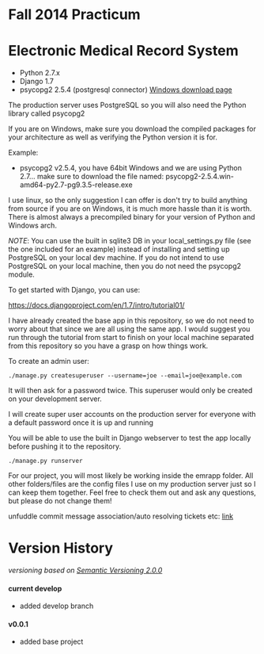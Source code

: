 Fall 2014 Practicum
===================

# Electronic Medical Record System

* Python 2.7.x
* Django 1.7
* psycopg2 2.5.4 (postgresql connector) [Windows download page](http://www.stickpeople.com/projects/python/win-psycopg/ "psycopg2-windows")

The production server uses PostgreSQL so you will also need the Python library called psycopg2

If you are on Windows, make sure you download the compiled packages for your architecture as well as verifying the Python version it is for.

Example:

* psycopg2 v2.5.4, you have 64bit Windows and we are using Python 2.7... make sure to download the file named: psycopg2-2.5.4.win-amd64-py2.7-pg9.3.5-release.exe

I use linux, so the only suggestion I can offer is don't try to build anything from source if you are on Windows, it is much more hassle than it is worth.  There is almost always a precompiled binary for your version of Python and Windows arch.

_NOTE_: You can use the built in sqlite3 DB in your local_settings.py file (see the one included for an example) instead of installing and setting up PostgreSQL on your local dev machine.  If you do not intend to use PostgreSQL on your local machine, then you do not need the psycopg2 module.

To get started with Django, you can use:

https://docs.djangoproject.com/en/1.7/intro/tutorial01/

I have already created the base app in this repository, so we do not need to worry about that since we are all using the same app.
I would suggest you run through the tutorial from start to finish on your local machine separated from this repository so you have a grasp on how things work.

To create an admin user:

    ./manage.py createsuperuser --username=joe --email=joe@example.com

It will then ask for a password twice.  This superuser would only be created on your development server.

I will create super user accounts on the production server for everyone with a default password once it is up and running

You will be able to use the built in Django webserver to test the app locally before pushing it to the repository.

    ./manage.py runserver


For our project, you will most likely be working inside the emrapp folder.  All other folders/files are the config files I use on my production server just so I can keep them together.  Feel free to check them out and ask any questions, but please do not change them!

unfuddle commit message association/auto resolving tickets etc:
[link](http://unfuddle.com/support/docs/topics/powerful_commit_messages "powerful commit messages")


Version History
===============
_versioning based on [Semantic Versioning 2.0.0](http://semver.org/ "Semantic Versioning 2.0.0")_

#### current develop
* added develop branch

#### v0.0.1
* added base project
